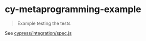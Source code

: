 # cy-metaprogramming-example

> Example testing the tests

See [cypress/integration/spec.js](cypress/integration/spec.js)
